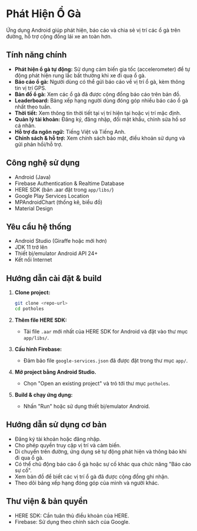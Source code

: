 # Phát Hiện Ổ Gà

Ứng dụng Android giúp phát hiện, báo cáo và chia sẻ vị trí các ổ gà trên đường, hỗ trợ cộng đồng lái xe an toàn hơn.

## Tính năng chính

- **Phát hiện ổ gà tự động:** Sử dụng cảm biến gia tốc (accelerometer) để tự động phát hiện rung lắc bất thường khi xe đi qua ổ gà.
- **Báo cáo ổ gà:** Người dùng có thể gửi báo cáo về vị trí ổ gà, kèm thông tin vị trí GPS.
- **Bản đồ ổ gà:** Xem các ổ gà đã được cộng đồng báo cáo trên bản đồ.
- **Leaderboard:** Bảng xếp hạng người dùng đóng góp nhiều báo cáo ổ gà nhất theo tuần.
- **Thời tiết:** Xem thông tin thời tiết tại vị trí hiện tại hoặc vị trí mặc định.
- **Quản lý tài khoản:** Đăng ký, đăng nhập, đổi mật khẩu, chỉnh sửa hồ sơ cá nhân.
- **Hỗ trợ đa ngôn ngữ:** Tiếng Việt và Tiếng Anh.
- **Chính sách & hỗ trợ:** Xem chính sách bảo mật, điều khoản sử dụng và gửi phản hồi/hỗ trợ.

## Công nghệ sử dụng

- Android (Java)
- Firebase Authentication & Realtime Database
- HERE SDK (bản .aar đặt trong `app/libs/`)
- Google Play Services Location
- MPAndroidChart (thống kê, biểu đồ)
- Material Design

## Yêu cầu hệ thống

- Android Studio (Giraffe hoặc mới hơn)
- JDK 11 trở lên
- Thiết bị/emulator Android API 24+
- Kết nối Internet

## Hướng dẫn cài đặt & build

1. **Clone project:**
   ```bash
   git clone <repo-url>
   cd potholes
   ```

2. **Thêm file HERE SDK:**
   - Tải file `.aar` mới nhất của HERE SDK for Android và đặt vào thư mục `app/libs/`.

3. **Cấu hình Firebase:**
   - Đảm bảo file `google-services.json` đã được đặt trong thư mục `app/`.

4. **Mở project bằng Android Studio.**
   - Chọn "Open an existing project" và trỏ tới thư mục `potholes`.

5. **Build & chạy ứng dụng:**
   - Nhấn "Run" hoặc sử dụng thiết bị/emulator Android.

## Hướng dẫn sử dụng cơ bản

- Đăng ký tài khoản hoặc đăng nhập.
- Cho phép quyền truy cập vị trí và cảm biến.
- Di chuyển trên đường, ứng dụng sẽ tự động phát hiện và thông báo khi đi qua ổ gà.
- Có thể chủ động báo cáo ổ gà hoặc sự cố khác qua chức năng "Báo cáo sự cố".
- Xem bản đồ để biết các vị trí ổ gà đã được cộng đồng ghi nhận.
- Theo dõi bảng xếp hạng đóng góp của mình và người khác.

## Thư viện & bản quyền

- HERE SDK: Cần tuân thủ điều khoản của HERE.
- Firebase: Sử dụng theo chính sách của Google.
